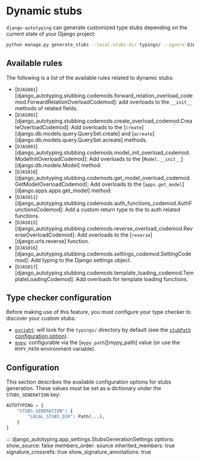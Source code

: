 # Dynamic stubs

`django-autotyping` can generate customized type stubs depending on the current state of your Django project:

```sh
python manage.py generate_stubs --local-stubs-dir typings/ --ignore DJAS001
```

## Available rules

The following is a list of the available rules related to dynamic stubs:

- [`DJAS001`][django_autotyping.stubbing.codemods.forward_relation_overload_codemod.ForwardRelationOverloadCodemod]: add overloads to the `__init__` methods of related fields.
- [`DJAS002`][django_autotyping.stubbing.codemods.create_overload_codemod.CreateOverloadCodemod]: Add overloads to the [`create`][django.db.models.query.QuerySet.create] and [`acreate`][django.db.models.query.QuerySet.acreate] methods.
- [`DJAS003`][django_autotyping.stubbing.codemods.model_init_overload_codemod.ModelInitOverloadCodemod]: Add overloads to the [`Model.__init__`][django.db.models.Model] method.
- [`DJAS010`][django_autotyping.stubbing.codemods.get_model_overload_codemod.GetModelOverloadCodemod]: Add overloads to the [`apps.get_model`][django.apps.apps.get_model] method.
- [`DJAS011`][django_autotyping.stubbing.codemods.auth_functions_codemod.AuthFunctionsCodemod]: Add a custom return type to the to auth related functions.
- [`DJAS015`][django_autotyping.stubbing.codemods.reverse_overload_codemod.ReverseOverloadCodemod]: Add overloads to the [`reverse`][django.urls.reverse] function.
- [`DJAS016`][django_autotyping.stubbing.codemods.settings_codemod.SettingCodemod]: Add typing to the Django settings object.
- [`DJAS017`][django_autotyping.stubbing.codemods.template_loading_codemod.TemplateLoadingCodemod]: Add overloads for template loading functions.


## Type checker configuration

Before making use of this feature, you must configure your type checker to discover your custom stubs:

- [`pyright`](https://github.com/microsoft/pyright/): will look for the `typings/` directory by default (see the [`stubPath` configuration option](https://microsoft.github.io/pyright/#/configuration?id=main-configuration-options)).
- [`mypy`](https://github.com/python/mypy/): configurable via the [`mypy_path`][mypy_path] value (or use the `MYPY_PATH` environment variable).

## Configuration

This section describes the available configuration options for stubs generation. These values must be set as a dictionary under
the `STUBS_GENERATION` key:

```python
AUTOTYPING = {
    "STUBS_GENERATION": {
        "LOCAL_STUBS_DIR": Path(...),
    }
}
```

::: django_autotyping.app_settings.StubsGenerationSettings
    options:
        show_source: false
        members_order: source
        inherited_members: true
        signature_crossrefs: true
        show_signature_annotations: true
